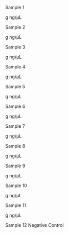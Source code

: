Sample 1 

g
ng/μL

Sample 2

g
ng/μL

Sample 3

g
ng/μL

Sample 4

g
ng/μL

Sample 5 

g
ng/μL

Sample 6

g
ng/μL

Sample 7 

g
ng/μL

Sample 8 

g
ng/μL

Sample 9 

g
ng/μL

Sample 10 

g
ng/μL

Sample 11

g
ng/μL

Sample 12 
Negative Control
